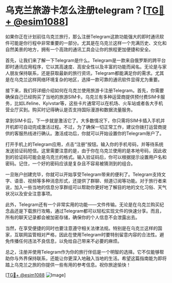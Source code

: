 # 乌克兰旅游卡怎么注册telegram？[[TG💪+ @esim1088](https://t.me/s/esim1088)]

如果你正在计划前往乌克兰旅行，那么注册Telegram这款功能强大的即时通讯软件可能是你行程中非常重要的一部分。尤其是在乌克兰这样一个充满历史、文化和自然美景的地方，拥有一个高效的通讯工具会让你的旅程更加便捷和安全。

首先，让我们来了解一下Telegram是什么。Telegram是一款来自俄罗斯的跨平台即时通讯应用程序，它以其高速度、高安全性以及丰富的功能而闻名。无论是与家人朋友保持联系，还是获取最新的旅行资讯，Telegram都能满足你的需求。尤其是在乌克兰这样网络环境复杂的地区，选择一款可靠的通讯软件显得尤为重要。

接下来，我们将详细介绍如何在乌克兰使用旅游卡注册Telegram。首先，你需要确保自己已经购买了当地的旅游SIM卡。乌克兰有多种运营商提供预付费SIM卡服务，比如Lifeline、Kyivstar等，这些卡片通常可以在机场、火车站或者各大手机营业厅买到。购买时记得确认是否支持国际漫游和数据流量服务。

拿到SIM卡后，下一步就是激活它了。大多数情况下，你只需将SIM卡插入手机并开机即可自动完成激活过程。不过，为了确保一切正常工作，建议你拨打运营商提供的客服热线进行确认。激活成功后，你就可以开始设置你的Telegram账户了。

打开手机上的Telegram应用，点击“注册”按钮。输入你的手机号码，并等待系统发送验证码短信。这里需要注意的是，由于你在乌克兰使用的是本地号码，因此收到的验证码可能会是乌克兰的格式。输入验证码后，你可以根据提示设置用户名和密码。记住，一个好的密码应该是复杂且不容易被猜测到的组合。

一旦账户创建完毕，你就可以开始享受Telegram带来的便利了。Telegram支持文字、语音、视频等多种消息形式，还提供了群聊、频道订阅等功能。对于旅行者来说，加入一些当地的信息分享群组可以帮助你更好地了解目的地的文化习俗、天气状况以及安全注意事项。

此外，Telegram还有一个非常实用的功能——文件传输。无论是在乌克兰购买纪念品还是下载旅行攻略，通过Telegram都可以轻松实现文件的快速分享。而且，所有的聊天记录都会被加密存储，确保你的个人信息不会泄露出去。

当然，在享受便捷的同时也要注意遵守相关法律法规。特别是在乌克兰这样的国家，互联网监管相对严格，因此在使用Telegram时要特别留意内容的合法性。避免传播任何违法不良信息，以免给自己带来不必要的麻烦。

总之，注册并使用Telegram作为你的旅行伴侣是一个明智的选择。它不仅能够帮助你与外界保持联系，还能让你更深入地融入当地的生活。希望这篇指南能为即将踏上乌克兰之旅的你提供一些有用的参考信息。祝你旅途愉快！

[[TG💪+ @esim1088](https://t.me/s/esim1088) ![Image](https://i.postimg.cc/4NQfJmqS/Snipaste-2025-05-13-00-14-12.png)]
